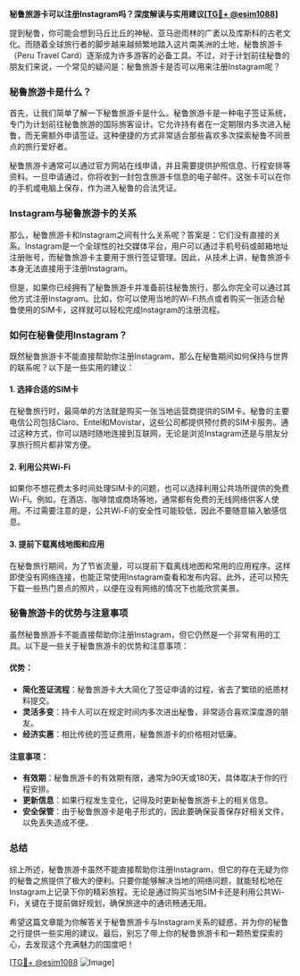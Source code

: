 **秘鲁旅游卡可以注册Instagram吗？深度解读与实用建议[[TG💪+ @esim1088](https://t.me/s/esim1088)]**

提到秘鲁，你可能会想到马丘比丘的神秘、亚马逊雨林的广袤以及库斯科的古老文化。而随着全球旅行者的脚步越来越频繁地踏入这片南美洲的土地，秘鲁旅游卡（Peru Travel Card）逐渐成为许多游客的必备工具。不过，对于计划前往秘鲁的朋友们来说，一个常见的疑问是：秘鲁旅游卡是否可以用来注册Instagram呢？

### 秘鲁旅游卡是什么？

首先，让我们简单了解一下秘鲁旅游卡是什么。秘鲁旅游卡是一种电子签证系统，专门为计划前往秘鲁旅游的国际旅客设计。它允许持有者在一定期限内多次进入秘鲁，而无需额外申请签证。这种便捷的方式非常适合那些喜欢多次探索秘鲁不同景点的旅行爱好者。

秘鲁旅游卡通常可以通过官方网站在线申请，并且需要提供护照信息、行程安排等资料。一旦申请通过，你将收到一封包含旅游卡信息的电子邮件。这张卡可以在你的手机或电脑上保存，作为进入秘鲁的合法凭证。

### Instagram与秘鲁旅游卡的关系

那么，秘鲁旅游卡和Instagram之间有什么关系呢？答案是：它们没有直接的关系。Instagram是一个全球性的社交媒体平台，用户可以通过手机号码或邮箱地址注册账号，而秘鲁旅游卡主要用于旅行签证管理。因此，从技术上讲，秘鲁旅游卡本身无法直接用于注册Instagram。

但是，如果你已经拥有了秘鲁旅游卡并准备前往秘鲁旅行，那么你完全可以通过其他方式注册Instagram。比如，你可以使用当地的Wi-Fi热点或者购买一张适合秘鲁使用的SIM卡，这样就可以轻松完成Instagram的注册流程。

### 如何在秘鲁使用Instagram？

既然秘鲁旅游卡不能直接帮助你注册Instagram，那么在秘鲁期间如何保持与世界的联系呢？以下是一些实用的建议：

#### 1. **选择合适的SIM卡**
   在秘鲁旅行时，最简单的方法就是购买一张当地运营商提供的SIM卡。秘鲁的主要电信公司包括Claro、Entel和Movistar，这些公司都提供预付费的SIM卡服务。通过这种方式，你可以随时随地连接到互联网，无论是浏览Instagram还是与朋友分享旅行照片都非常方便。

#### 2. **利用公共Wi-Fi**
   如果你不想花费太多时间处理SIM卡的问题，也可以选择利用公共场所提供的免费Wi-Fi。例如，在酒店、咖啡馆或商场等地，通常都有免费的无线网络供客人使用。不过需要注意的是，公共Wi-Fi的安全性可能较低，因此不要随意输入敏感信息。

#### 3. **提前下载离线地图和应用**
   在秘鲁旅行期间，为了节省流量，可以提前下载离线地图和常用的应用程序。这样即使没有网络连接，也能正常使用Instagram查看和发布内容。此外，还可以预先下载一些热门景点的照片，以便在没有网络的情况下也能欣赏美景。

### 秘鲁旅游卡的优势与注意事项

虽然秘鲁旅游卡不能直接帮助你注册Instagram，但它仍然是一个非常有用的工具。以下是一些关于秘鲁旅游卡的优势和注意事项：

#### 优势：
- **简化签证流程**：秘鲁旅游卡大大简化了签证申请的过程，省去了繁琐的纸质材料提交。
- **灵活多变**：持卡人可以在规定时间内多次进出秘鲁，非常适合喜欢深度游的朋友。
- **经济实惠**：相比传统的签证费用，秘鲁旅游卡的价格相对低廉。

#### 注意事项：
- **有效期**：秘鲁旅游卡的有效期有限，通常为90天或180天，具体取决于你的行程安排。
- **更新信息**：如果行程发生变化，记得及时更新秘鲁旅游卡上的相关信息。
- **安全保管**：由于秘鲁旅游卡是电子形式的，因此要确保妥善保存好相关文件，以免丢失造成不便。

### 总结

综上所述，秘鲁旅游卡虽然不能直接帮助你注册Instagram，但它的存在无疑为你的秘鲁之旅提供了极大的便利。只要你能够解决当地的网络问题，就能轻松地在Instagram上记录下你的精彩旅程。无论是通过购买当地SIM卡还是利用公共Wi-Fi，关键在于提前做好规划，确保旅途中的通讯畅通无阻。

希望这篇文章能为你解答关于秘鲁旅游卡与Instagram关系的疑惑，并为你的秘鲁之行提供一些实用的建议。最后，别忘了带上你的秘鲁旅游卡和一颗热爱探索的心，去发现这个充满魅力的国度吧！

[[TG💪+ @esim1088](https://t.me/s/esim1088) ![Image](https://i.postimg.cc/4NQfJmqS/Snipaste-2025-05-13-00-14-12.png)]